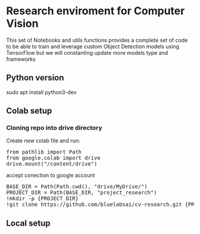 # Research enviroment for Computer Vision
<p>This set of Notebooks and utils functions provides a complete set of code to be able to train and leverage custom Object Detection models using TensorFlow but we will constanting update more models type and frameworks

## Python version
sudo apt install python3-dev


## Colab setup
### Cloning repo into drive directory

Create new colab file and run: 

<pre>
from pathlib import Path
from google.colab import drive
drive.mount("/content/drive")
</pre> 

accept conection to google account

<pre>
BASE_DIR = Path(Path.cwd(), "drive/MyDrive/")
PROJECT_DIR = Path(BASE_DIR, "project_research")
!mkdir -p {PROJECT_DIR}
!git clone https://github.com/bluelabsai/cv-research.git {PROJECT_DIR}
</pre> 

## Local setup
